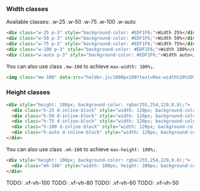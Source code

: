 ### Width classes

Available classes:
.w-25
.w-50
.w-75
.w-100
.w-auto

```html
<div class="w-25 p-3" style="background-color: #EDF1F6;">Width 25%</div>
<div class="w-50 p-3" style="background-color: #EDF1F6;">Width 50%</div>
<div class="w-75 p-3" style="background-color: #EDF1F6;">Width 75%</div>
<div class="w-100 p-3" style="background-color: #EDF1F6;">Width 100%</div>
<div class="w-auto p-3" style="background-color: #EDF1F6;">Width auto</div>
```

You can also use class `.mw-100` to achieve `max-width: 100%;`.

```html
<img class="mw-100" data-src="holder.js/1000px100?text=Max-width%20%3D%20100%25" alt="Max-width 100%">
```
### Height classes

```html
<div style="height: 100px; background-color: rgba(255,254,229,0.8);">
  <div class="h-25 d-inline-block" style="width: 120px; background-color: rgba(237,241,2461)">Height 25%</div>
  <div class="h-50 d-inline-block" style="width: 120px; background-color: rgba(237,241,2461)">Height 50%</div>
  <div class="h-75 d-inline-block" style="width: 120px; background-color: rgba(237,241,2461)">Height 75%</div>
  <div class="h-100 d-inline-block" style="width: 120px; background-color: rgba(237,241,2461)">Height 100%</div>
  <div class="h-auto d-inline-block" style="width: 120px; background-color: rgba(237,241,2461)">Height auto</div>
</div>
```

You can also use class `.mh-100` to achieve `max-height: 100%;`.

```html
<div style="height: 100px; background-color: rgba(255,254,229,0.8);">
  <div class="mh-100" style="width: 100px; height: 200px; background-color: rgba(237,241,246,1);">Max-height 100%</div>
</div>
```


TODO: .vf-vh-100
TODO: .vf-vh-80
TODO: .vf-vh-60
TODO: .vf-vh-50